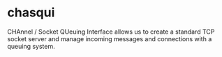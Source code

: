 # chasqui
CHAnnel / Socket QUeuing Interface allows us to create a standard TCP socket server and manage incoming messages and connections with a queuing system.
